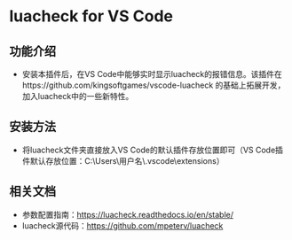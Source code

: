 # luacheck for VS Code
## 功能介绍
- 安装本插件后，在VS Code中能够实时显示luacheck的报错信息。该插件在https://github.com/kingsoftgames/vscode-luacheck 的基础上拓展开发，加入luacheck中的一些新特性。
## 安装方法
- 将luacheck文件夹直接放入VS Code的默认插件存放位置即可（VS Code插件默认存放位置：C:\Users\用户名\\\.vscode\extensions）
## 相关文档
- 参数配置指南：https://luacheck.readthedocs.io/en/stable/
- luacheck源代码：https://github.com/mpeterv/luacheck
